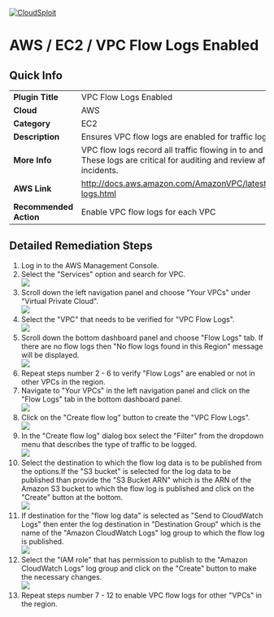 [![CloudSploit](https://cloudsploit.com/img/logo-new-big-text-100.png "CloudSploit")](https://cloudsploit.com)

# AWS / EC2 / VPC Flow Logs Enabled

## Quick Info

| | |
|-|-|
| **Plugin Title** | VPC Flow Logs Enabled |
| **Cloud** | AWS |
| **Category** | EC2 |
| **Description** | Ensures VPC flow logs are enabled for traffic logging |
| **More Info** | VPC flow logs record all traffic flowing in to and out of a VPC. These logs are critical for auditing and review after security incidents. |
| **AWS Link** | http://docs.aws.amazon.com/AmazonVPC/latest/UserGuide/flow-logs.html |
| **Recommended Action** | Enable VPC flow logs for each VPC |

## Detailed Remediation Steps
1. Log in to the AWS Management Console.
2. Select the "Services" option and search for VPC. </br> <img src="/resources/aws/ec2/vpc-flow-logs-enabled/step2.png"/>
3. Scroll down the left navigation panel and choose "Your VPCs" under "Virtual Private Cloud". </br> <img src="/resources/aws/ec2/vpc-flow-logs-enabled/step3.png"/>
4. Select the "VPC" that needs to be verified for "VPC Flow Logs". </br> <img src="/resources/aws/ec2/vpc-flow-logs-enabled/step4.png"/>
5. Scroll down the bottom dashboard panel and choose "Flow Logs" tab. If there are no flow logs then "No flow logs found in this Region" message will be displayed. </br> <img src="/resources/aws/ec2/vpc-flow-logs-enabled/step5.png"/>
6. Repeat steps number 2 - 6 to verify "Flow Logs" are enabled or not in other VPCs in the region. </br>
7. Navigate to "Your VPCs" in the left navigation panel and click on the "Flow Logs" tab in the bottom dashboard panel.</br> <img src="/resources/aws/ec2/vpc-flow-logs-enabled/step7.png"/>
8. Click on the "Create flow log" button to create the "VPC Flow Logs". </br> <img src="/resources/aws/ec2/vpc-flow-logs-enabled/step8.png"/>
9. In the "Create flow log" dialog box select the "Filter" from the dropdown menu that describes the type of traffic to be logged.</br> <img src="/resources/aws/ec2/vpc-flow-logs-enabled/step9.png"/>
10. Select the destination to which the flow log data is to be published from the options.If the "S3 bucket" is selected for the log data to be published than provide the "S3 Bucket ARN" which is the ARN of the Amazon S3 bucket to which the flow log is published and click on the "Create" button at the bottom. </br> <img src="/resources/aws/ec2/vpc-flow-logs-enabled/step10.png"/>
11. If destination for the "flow log data" is selected as "Send to CloudWatch Logs" then enter the log destination in "Destination Group" which is the name of the "Amazon CloudWatch Logs" log group to which the flow log is published.</br> <img src="/resources/aws/ec2/vpc-flow-logs-enabled/step11.png"/>
12. Select the "IAM role" that has permission to publish to the "Amazon CloudWatch Logs" log group and click on the "Create" button to make the necessary changes. </br> <img src="/resources/aws/ec2/vpc-flow-logs-enabled/step12.png"/>
13. Repeat steps number 7 - 12 to enable VPC flow logs for other "VPCs" in the region.</br>
